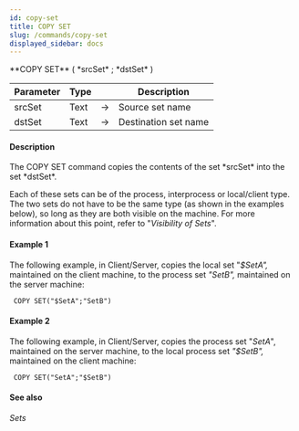 ```yaml
---
id: copy-set
title: COPY SET
slug: /commands/copy-set
displayed_sidebar: docs
---
```


<!--REF #_command_.COPY SET.Syntax-->**COPY SET** ( *srcSet* ; *dstSet* )<!-- END REF-->
<!--REF #_command_.COPY SET.Params-->
| Parameter | Type |  | Description |
| --- | --- | --- | --- |
| srcSet | Text | &rarr; | Source set name |
| dstSet | Text | &rarr; | Destination set name |

<!-- END REF-->

#### Description 

<!--REF #_command_.COPY SET.Summary-->The COPY SET command copies the contents of the set *srcSet* into the set *dstSet*.<!-- END REF-->

Each of these sets can be of the process, interprocess or local/client type. The two sets do not have to be the same type (as shown in the examples below), so long as they are both visible on the machine. For more information about this point, refer to "*Visibility of Sets*".

#### Example 1 

The following example, in Client/Server, copies the local set "*$SetA",* maintained on the client machine, to the process set *"SetB",* maintained on the server machine:

```4d
 COPY SET("$SetA";"SetB")
```

#### Example 2 

The following example, in Client/Server, copies the process set "*SetA*", maintained on the server machine, to the local process set *"$SetB",* maintained on the client machine: 

```4d
 COPY SET("SetA";"$SetB")
```

#### See also 

*Sets*  